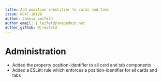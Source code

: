 ```yaml
---
title: Add position identifier to cards and tabs
issue: NEXT-18129
author: Jannis Leifeld
author_email: j.leifeld@snapadmin.net
author_github: @jleifeld
---
```

# Administration
* Added the property position-identifier to all card and tab components
* Added a ESLint rule which enforces a position-identifier for all cards and tabs
